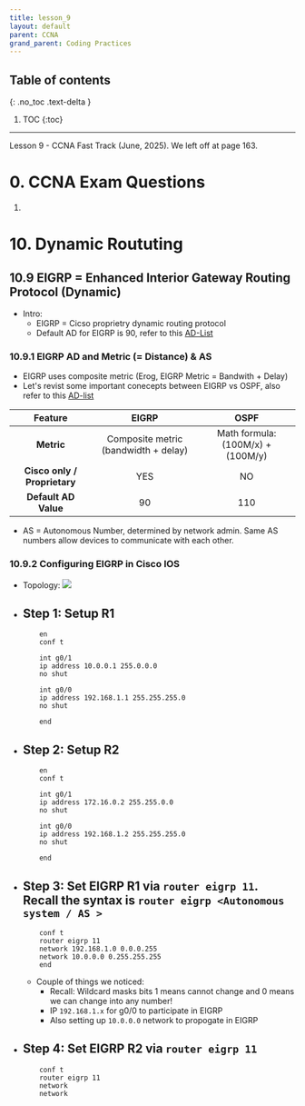 ```yaml
---
title: lesson_9
layout: default
parent: CCNA
grand_parent: Coding Practices
---
```

## Table of contents
{: .no_toc .text-delta }

1. TOC
{:toc}

---
Lesson 9 - CCNA Fast Track (June, 2025). We left off at page 163.

# 0. CCNA Exam Questions
1.

# 10. Dynamic Roututing 
## 10.9 EIGRP = Enhanced Interior Gateway Routing Protocol (Dynamic)
- Intro:
    - EIGRP = Cicso proprietry dynamic routing protocol 
    - Default AD for EIGRP is 90, refer to this [AD-List](../lesson_7/#1021-administrative-distance-ad)

### 10.9.1 EIGRP AD and Metric (= Distance) & AS 
- EIGRP uses composite metric (Erog, EIGRP Metric = Bandwith + Delay)
- Let's revist some important conecepts between EIGRP vs OSPF, also refer to this [AD-list](../lesson_7/#1021-administrative-distance-ad)

| Feature                    | EIGRP                                              | OSPF                         |
|:--------------------------:|:--------------------------------------------------:|:----------------------------:|
| **Metric**                 | Composite metric (bandwidth + delay)                | Math formula: (100M/x) + (100M/y) |
| **Cisco only / Proprietary** | YES                                               | NO                           |
| **Default AD Value**       | 90                                                 | 110                          |

- AS = Autonomous Number, determined by network admin. Same AS numbers allow devices to communicate with each other.

### 10.9.2 Configuring EIGRP in Cisco IOS
- Topology: ![](../../../../../assets/images/ccna/lesson9/lesson9_eigrp_1.jpg)
- Step 1: Setup R1
    - 
    ```text
        en
        conf t

        int g0/1
        ip address 10.0.0.1 255.0.0.0
        no shut

        int g0/0
        ip address 192.168.1.1 255.255.255.0
        no shut

        end
    ```

- Step 2: Setup R2
    - 
    ```text
        en
        conf t
        
        int g0/1
        ip address 172.16.0.2 255.255.0.0
        no shut

        int g0/0
        ip address 192.168.1.2 255.255.255.0
        no shut
        
        end
    ```

- Step 3: Set EIGRP R1 via `router eigrp 11`. Recall the syntax is `router eigrp <Autonomous system / AS >`
    - 
    ```text
        conf t
        router eigrp 11
        network 192.168.1.0 0.0.0.255
        network 10.0.0.0 0.255.255.255
        end
    ```
    - Couple of things we noticed:
        - Recall: Wildcard masks bits 1 means cannot change and 0 means we can change into any number!
        - IP `192.168.1.x`  for g0/0 to participate in EIGRP
        - Also setting up `10.0.0.0` network to propogate in EIGRP

- Step 4: Set EIGRP R2 via `router eigrp 11`
    - 
    ```text
        conf t
        router eigrp 11
        network 
        network 
    ```
